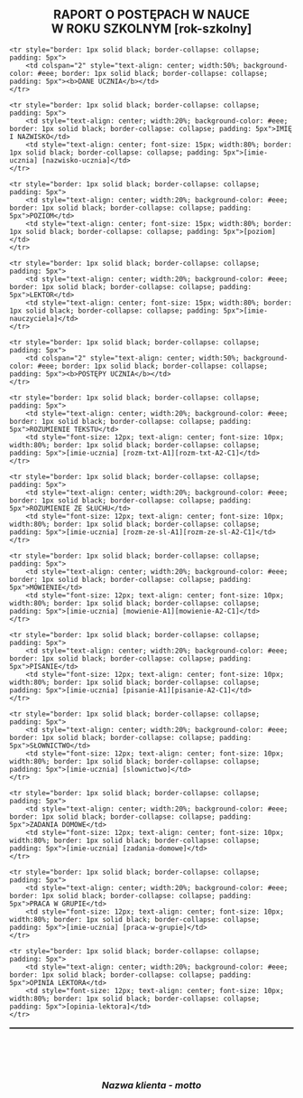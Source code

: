 <br>
<br>
<br>
<h2 style="text-align: center">
	RAPORT O POSTĘPACH W NAUCE <br> W ROKU SZKOLNYM [rok-szkolny]
</h2>

<table style="width:100%; border: 1px solid black; border-collapse: collapse">
	
	<tr style="border: 1px solid black; border-collapse: collapse; padding: 5px">
		<td colspan="2" style="text-align: center; width:50%; background-color: #eee; border: 1px solid black; border-collapse: collapse; padding: 5px"><b>DANE UCZNIA</b></td>
	</tr>
	
	<tr style="border: 1px solid black; border-collapse: collapse; padding: 5px">
		<td style="text-align: center; width:20%; background-color: #eee; border: 1px solid black; border-collapse: collapse; padding: 5px">IMIĘ I NAZWISKO</td>
		<td style="text-align: center; font-size: 15px; width:80%; border: 1px solid black; border-collapse: collapse; padding: 5px">[imie-ucznia] [nazwisko-ucznia]</td>	
	</tr>
	
	<tr style="border: 1px solid black; border-collapse: collapse; padding: 5px">
		<td style="text-align: center; width:20%; background-color: #eee; border: 1px solid black; border-collapse: collapse; padding: 5px">POZIOM</td>
		<td style="text-align: center; font-size: 15px; width:80%; border: 1px solid black; border-collapse: collapse; padding: 5px">[poziom]</td>
	</tr>
	
	<tr style="border: 1px solid black; border-collapse: collapse; padding: 5px">
		<td style="text-align: center; width:20%; background-color: #eee; border: 1px solid black; border-collapse: collapse; padding: 5px">LEKTOR</td>
		<td style="text-align: center; font-size: 15px; width:80%; border: 1px solid black; border-collapse: collapse; padding: 5px">[imie-nauczyciela]</td>
	</tr>
	
	<tr style="border: 1px solid black; border-collapse: collapse; padding: 5px">
		<td colspan="2" style="text-align: center; width:50%; background-color: #eee; border: 1px solid black; border-collapse: collapse; padding: 5px"><b>POSTĘPY UCZNIA</b></td>
	</tr>
	
	<tr style="border: 1px solid black; border-collapse: collapse; padding: 5px">
		<td style="text-align: center; width:20%; background-color: #eee; border: 1px solid black; border-collapse: collapse; padding: 5px">ROZUMIENIE TEKSTU</td>
		<td style="font-size: 12px; text-align: center; font-size: 10px; width:80%; border: 1px solid black; border-collapse: collapse; padding: 5px">[imie-ucznia] [rozm-txt-A1][rozm-txt-A2-C1]</td>
	</tr>
	
	<tr style="border: 1px solid black; border-collapse: collapse; padding: 5px">
		<td style="text-align: center; width:20%; background-color: #eee; border: 1px solid black; border-collapse: collapse; padding: 5px">ROZUMIENIE ZE SŁUCHU</td>
		<td style="font-size: 12px; text-align: center; font-size: 10px; width:80%; border: 1px solid black; border-collapse: collapse; padding: 5px">[imie-ucznia] [rozm-ze-sl-A1][rozm-ze-sl-A2-C1]</td>
	</tr>
	
	<tr style="border: 1px solid black; border-collapse: collapse; padding: 5px">
		<td style="text-align: center; width:20%; background-color: #eee; border: 1px solid black; border-collapse: collapse; padding: 5px">MÓWIENIE</td>
		<td style="font-size: 12px; text-align: center; font-size: 10px; width:80%; border: 1px solid black; border-collapse: collapse; padding: 5px">[imie-ucznia] [mowienie-A1][mowienie-A2-C1]</td>
	</tr>
	
	<tr style="border: 1px solid black; border-collapse: collapse; padding: 5px">
		<td style="text-align: center; width:20%; background-color: #eee; border: 1px solid black; border-collapse: collapse; padding: 5px">PISANIE</td>
		<td style="font-size: 12px; text-align: center; font-size: 10px; width:80%; border: 1px solid black; border-collapse: collapse; padding: 5px">[imie-ucznia] [pisanie-A1][pisanie-A2-C1]</td>
	</tr>
	
	<tr style="border: 1px solid black; border-collapse: collapse; padding: 5px">
		<td style="text-align: center; width:20%; background-color: #eee; border: 1px solid black; border-collapse: collapse; padding: 5px">SŁOWNICTWO</td>
		<td style="font-size: 12px; text-align: center; font-size: 10px; width:80%; border: 1px solid black; border-collapse: collapse; padding: 5px">[imie-ucznia] [slownictwo]</td>
	</tr>
	
	<tr style="border: 1px solid black; border-collapse: collapse; padding: 5px">
		<td style="text-align: center; width:20%; background-color: #eee; border: 1px solid black; border-collapse: collapse; padding: 5px">ZADANIA DOMOWE</td>
		<td style="font-size: 12px; text-align: center; font-size: 10px; width:80%; border: 1px solid black; border-collapse: collapse; padding: 5px">[imie-ucznia] [zadania-domowe]</td>
	</tr>
	
	<tr style="border: 1px solid black; border-collapse: collapse; padding: 5px">
		<td style="text-align: center; width:20%; background-color: #eee; border: 1px solid black; border-collapse: collapse; padding: 5px">PRACA W GRUPIE</td>
		<td style="font-size: 12px; text-align: center; font-size: 10px; width:80%; border: 1px solid black; border-collapse: collapse; padding: 5px">[imie-ucznia] [praca-w-grupie]</td>
	</tr>
	
	<tr style="border: 1px solid black; border-collapse: collapse; padding: 5px">
		<td style="text-align: center; width:20%; background-color: #eee; border: 1px solid black; border-collapse: collapse; padding: 5px">OPINIA LEKTORA</td>
		<td style="font-size: 12px; text-align: center; font-size: 10px; width:80%; border: 1px solid black; border-collapse: collapse; padding: 5px">[opinia-lektora]</td>
	</tr>

	
	
</table>
<br>
<br>
<br>
<h3 style="text-align: center">
	<i>Nazwa klienta - motto</i>	
</h3>